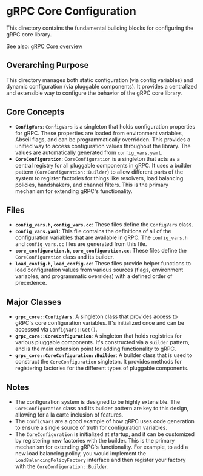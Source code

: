 # gRPC Core Configuration

This directory contains the fundamental building blocks for configuring the gRPC core library.

See also: [gRPC Core overview](../GEMINI.md)

## Overarching Purpose

This directory manages both static configuration (via config variables) and dynamic configuration (via pluggable components). It provides a centralized and extensible way to configure the behavior of the gRPC core library.

## Core Concepts

*   **`ConfigVars`**: `ConfigVars` is a singleton that holds configuration properties for gRPC. These properties are loaded from environment variables, Abseil flags, and can be programmatically overridden. This provides a unified way to access configuration values throughout the library. The values are automatically generated from `config_vars.yaml`.
*   **`CoreConfiguration`**: `CoreConfiguration` is a singleton that acts as a central registry for all pluggable components in gRPC. It uses a builder pattern (`CoreConfiguration::Builder`) to allow different parts of the system to register factories for things like resolvers, load balancing policies, handshakers, and channel filters. This is the primary mechanism for extending gRPC's functionality.

## Files

*   **`config_vars.h`, `config_vars.cc`**: These files define the `ConfigVars` class.
*   **`config_vars.yaml`**: This file contains the definitions of all of the configuration variables that are available in gRPC. The `config_vars.h` and `config_vars.cc` files are generated from this file.
*   **`core_configuration.h`, `core_configuration.cc`**: These files define the `CoreConfiguration` class and its builder.
*   **`load_config.h`, `load_config.cc`**: These files provide helper functions to load configuration values from various sources (flags, environment variables, and programmatic overrides) with a defined order of precedence.

## Major Classes

*   **`grpc_core::ConfigVars`**: A singleton class that provides access to gRPC's core configuration variables. It's initialized once and can be accessed via `ConfigVars::Get()`.
*   **`grpc_core::CoreConfiguration`**: A singleton that holds registries for various pluggable components. It's constructed via a `Builder` pattern, and is the main extension point for adding functionality to gRPC.
*   **`grpc_core::CoreConfiguration::Builder`**: A builder class that is used to construct the `CoreConfiguration` singleton. It provides methods for registering factories for the different types of pluggable components.

## Notes

*   The configuration system is designed to be highly extensible. The `CoreConfiguration` class and its builder pattern are key to this design, allowing for a la carte inclusion of features.
*   The `ConfigVars` are a good example of how gRPC uses code generation to ensure a single source of truth for configuration variables.
*   The `CoreConfiguration` is initialized at startup, and it can be customized by registering new factories with the builder. This is the primary mechanism for extending gRPC's functionality. For example, to add a new load balancing policy, you would implement the `LoadBalancingPolicyFactory` interface and then register your factory with the `CoreConfiguration::Builder`.
